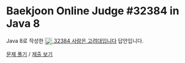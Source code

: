 # Baekjoon Online Judge #32384 in Java 8
Java 8로 작성한 [<img src="https://static.solved.ac/tier_small/1.svg" height="20" align="center">
32384 사랑은 고려대입니다](https://www.acmicpc.net/problem/32384) 답안입니다.

[문제 풀기](https://www.acmicpc.net/problem/32384) /
[제출 보기](https://www.acmicpc.net/source/87143970)
